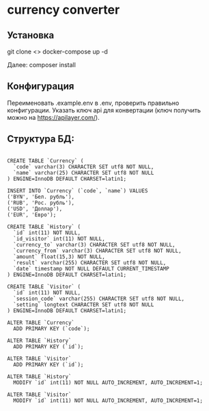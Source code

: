 # currency converter

## Установка
git clone <>
docker-compose up -d

Далее:
composer install

## Конфигурация

Переименовать .example.env в .env, проверить правильно конфигурации. Указать ключ api для конвертации (ключ получить можно на https://apilayer.com/).

## Структура БД:

```$xslt

CREATE TABLE `Currency` (
  `code` varchar(3) CHARACTER SET utf8 NOT NULL,
  `name` varchar(25) CHARACTER SET utf8 NOT NULL
) ENGINE=InnoDB DEFAULT CHARSET=latin1;

INSERT INTO `Currency` (`code`, `name`) VALUES
('BYN', 'Бел. рубль'),
('RUB', 'Рос. рубль'),
('USD', 'Доллар'),
('EUR', 'Евро');

CREATE TABLE `History` (
  `id` int(11) NOT NULL,
  `id_visitor` int(11) NOT NULL,
  `currency_to` varchar(3) CHARACTER SET utf8 NOT NULL,
  `currency_from` varchar(3) CHARACTER SET utf8 NOT NULL,
  `amount` float(15,3) NOT NULL,
  `result` varchar(255) CHARACTER SET utf8 NOT NULL,
  `date` timestamp NOT NULL DEFAULT CURRENT_TIMESTAMP
) ENGINE=InnoDB DEFAULT CHARSET=latin1;

CREATE TABLE `Visitor` (
  `id` int(11) NOT NULL,
  `session_code` varchar(255) CHARACTER SET utf8 NOT NULL,
  `setting` longtext CHARACTER SET utf8 NOT NULL
) ENGINE=InnoDB DEFAULT CHARSET=latin1;

ALTER TABLE `Currency`
  ADD PRIMARY KEY (`code`);

ALTER TABLE `History`
  ADD PRIMARY KEY (`id`);

ALTER TABLE `Visitor`
  ADD PRIMARY KEY (`id`);

ALTER TABLE `History`
  MODIFY `id` int(11) NOT NULL AUTO_INCREMENT, AUTO_INCREMENT=1;

ALTER TABLE `Visitor`
  MODIFY `id` int(11) NOT NULL AUTO_INCREMENT, AUTO_INCREMENT=1;
```



